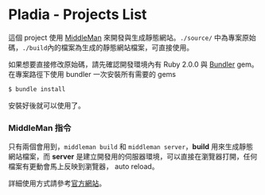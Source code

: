# Pladia - Projects List

這個 project 使用 [MiddleMan][1] 來開發與生成靜態網站。`./source/` 中為專案原始碼，`./build`內的檔案為生成的靜態網站檔案，可直接使用。

如果想要直接修改原始碼，請先確認開發環境內有 Ruby 2.0.0 與 [Bundler][2] gem。在專案路徑下使用 bundler 一次安裝所有需要的 gems

````sh
$ bundle install
````

安裝好後就可以使用了。

### MiddleMan 指令

只有兩個會用到，`middleman build` 和 `middleman server`，**build** 用來生成靜態網站檔案，而 **server** 是建立開發用的伺服器環境，可以直接在瀏覽器打開，任何檔案有更動會馬上反映到瀏覽器， auto reload。

詳細使用方式請參考[官方網站][3]。


[1]:    http://middlemanapp.com/
[2]:    http://bundler.io/
[3]:    http://middlemanapp.com/